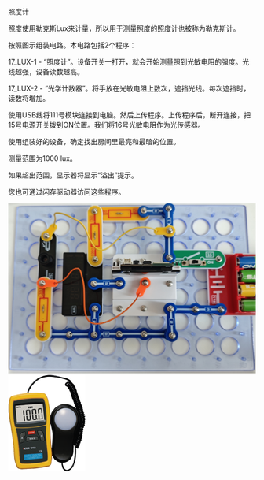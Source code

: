 照度计

照度使用勒克斯Lux来计量，所以用于测量照度的照度计也被称为勒克斯计。

按照图示组装电路。本电路包括2个程序：

17_LUX-1 - “照度计”。设备开关一打开，就会开始测量照到光敏电阻的强度。光线越强，设备读数越高。

17_LUX-2 - “光学计数器”。将手放在光敏电阻上数次，遮挡光线。每次遮挡时，读数将增加。

使用USB线将111号模块连接到电脑。然后上传程序。上传程序后，断开连接，把15号电源开关拨到ON位置。我们将16号光敏电阻作为光传感器。

使用组装好的设备，确定找出房间里最亮和最暗的位置。

测量范围为1000 lux。

如果超出范围，显示器将显示“溢出”提示。

您也可通过闪存驱动器访问这些程序。

![](100p1.jpg)
![](100p2.png)